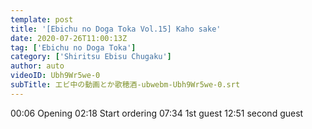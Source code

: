 ```yaml
---
template: post
title: '[Ebichu no Doga Toka Vol.15] Kaho sake'
date: 2020-07-26T11:00:13Z
tag: ['Ebichu no Doga Toka']
category: ['Shiritsu Ebisu Chugaku']
author: auto 
videoID: Ubh9Wr5we-0
subTitle: エビ中の動画とか歌穂酒-ubwebm-Ubh9Wr5we-0.srt
---
```

00:06 Opening
02:18 Start ordering
07:34 1st guest
12:51 second guest
